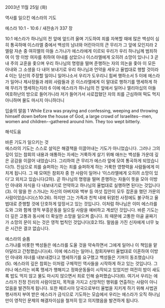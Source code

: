 2003년 11월 25일 (화)

역사를 일으킨 에스라의 기도



에스라 10:1 - 10:6 / 새찬송가 337 장


10:1 에스라가 하나님의 전 앞에 엎드려 울며 기도하여 죄를 자복할 때에 많은 백성이 심히 통곡하매 이스라엘 중에서 백성의 남녀와 어린아이의 큰 무리가 그 앞에 모인지라 
2 엘람 자손 중 여히엘의 아들 스가냐가 에스라에게 이르되 우리가 우리 하나님께 범죄하여 이 땅 이방 여자를 취하여 아내를 삼았으나 이스라엘에게 오히려 소망이 있나니 
3 곧 내 주의 교훈을 좇으며 우리 하나님의 명령을 떨며 준행하는 자의 의논을 좇아 이 모든 아내와 그 소생을 다 내어 보내기로 우리 하나님과 언약을 세우고 율법대로 행할 것이라 
4 이는 당신의 주장할 일이니 일어나소서 우리가 도우리니 힘써 행하소서 
5 이에 에스라가 일어나 제사장들과 레위 사람들과 온 이스라엘에게 이 말대로 행하기를 맹세하게 하매 무리가 맹세하는지라 
6 이에 에스라가 하나님의 전 앞에서 일어나 엘리아십의 아들 여호하난의 방으로 들어가니라 저가 들어가서 사로잡혔던 자의 죄를 근심하여 떡도 먹지 아니하며 물도 마시지 아니하더니 

입술의 말씀
1 While Ezra was praying and confessing, weeping and throwing himself down before the house of God, a large crowd of Israelites--men, women and children--gathered around him. They too wept bitterly.

해석도움





바른 기도가 일으키는 것  
에스라의 기도는 스스로 설익은 해결책을 이끌어내는 기도가 아니었습니다. 그러나 그의 깊이 있는 참회의 내용과 애통하는 자세는 거룩하게 살기 위해 애쓰는 백성들 가운데 깊은 공감을 이끌어 내었습니다. 그리하여 큰 무리가 에스라 앞에 모여 통곡하게 되었습니다(1). 진심으로 죄를 슬퍼하는 자는 죄를 슬퍼하게 하는 거룩한 영향력을 사람들에게 미치게 됩니다. 그 때 모여든 참회자 중 한 사람이 일어나 ‘이스라엘에게 오히려 소망이 있다’고 외치고 있습니다(2하). 곧 하나님의 명령을 떨며 준행하는 자들이 뜻을 모아 이방인 아내와 자식을 다 내보내기로 언약하고 하나님의 율법대로 실행하면 된다는 것입니다(3). 이 말을 한 스가냐는 자신의 아버지와 백부 등 여섯 집안이 모두 잡혼을 했던 가문의 사람이었습니다(스10:26). 하지만 그는 가족과 친척 내에 뒤얽힌 사정에도 불구하고 율법대로 준행할 것에 단호하게 앞장서고 있는 것입니다. 이처럼 하나님은 이미 에스라를 도와 그와 함께 영적 부흥운동을 일으킬 사람을 예비하고 계셨던 것입니다. 바른 기도는 더 깊은 고통과 동시에 더 확실한 소망을 일으켜 줍니다. 죄 때문에 고통한 아골 골짜기가 소망의 문이 되는 것은 영적 법칙인 것입니다(호2:15). 말씀을 가진 신자에게 너무 늦은 시간은 결코 없습니다. 

에스라의 슬픔  
스가냐를 비롯한 백성들은 에스라를 도울 것을 약속하면서 그에게 일어나 이 책임을 맡아달라고 간청했습니다(4). 이에 에스라는 일어나, 참회자부터 율법대로 이혼하여 이방인 아내와 자녀를 내보내겠다고 맹세하기를 요구했고 백성들은 기꺼이 동조했습니다(5). 에스라의 깊은 참회는 이처럼 구체적인 역사들을 시작하게 하고 있는 것입니다. 그러나 에스라는 비록 맹세가 행해지고 정화운동들이 시작되고 있었지만 여전히 밤이 새도록 밥도 먹지 않고 물도 마시지 않으면서 죄로 인해 슬퍼했습니다(6). 여기서 우리는 에스라가 진정 진리의 사람이었지, 목적을 가지고 신앙적인 행위를 연출하는 사람이 아니었음을 발견하게 됩니다. 또한 페르시아 당국으로부터 율법을 지키게 하기 위해 사법권 행사까지 부여 받은 에스라가 금식으로 기도하는 모습에서 우리는 에스라가 오직 하나님만이 영적인 문제의 해결자이심을 철저히 믿고 의지했음을 발견하게 됩니다.